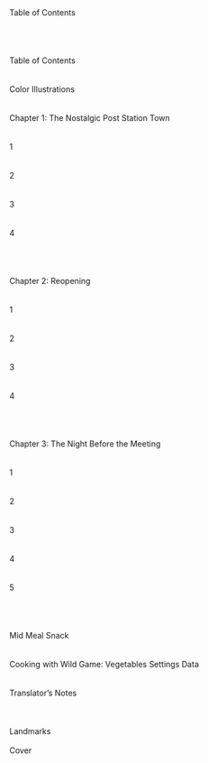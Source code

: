 <br/>
<br/>
Table of Contents<br/>
<br/>
<br/>
<br/>
<br/>
Table of Contents<br/>
<br/>
<br/>
Color Illustrations<br/>
<br/>
<br/>
Chapter 1: The Nostalgic Post Station Town<br/>
<br/>
<br/>
1<br/>
<br/>
<br/>
2<br/>
<br/>
<br/>
3<br/>
<br/>
<br/>
4<br/>
<br/>
<br/>
<br/>
<br/>
Chapter 2: Reopening<br/>
<br/>
<br/>
1<br/>
<br/>
<br/>
2<br/>
<br/>
<br/>
3<br/>
<br/>
<br/>
4<br/>
<br/>
<br/>
<br/>
<br/>
Chapter 3: The Night Before the Meeting<br/>
<br/>
<br/>
1<br/>
<br/>
<br/>
2<br/>
<br/>
<br/>
3<br/>
<br/>
<br/>
4<br/>
<br/>
<br/>
5<br/>
<br/>
<br/>
<br/>
<br/>
Mid Meal Snack<br/>
<br/>
<br/>
Cooking with Wild Game: Vegetables Settings Data<br/>
<br/>
<br/>
Translator’s Notes<br/>
<br/>
<br/>
<br/>
Landmarks<br/>
<br/>
Cover<br/>
<br/>
<br/>
